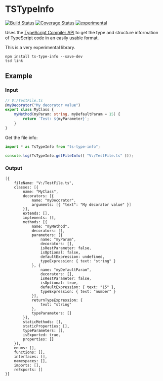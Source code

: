 ﻿TSTypeInfo
==========

[![Build Status](https://travis-ci.org/dsherret/ts-type-info.svg?branch=master)](https://travis-ci.org/dsherret/ts-type-info?branch=master)
[![Coverage Status](https://coveralls.io/repos/dsherret/ts-type-info/badge.svg?branch=master&service=github)](https://coveralls.io/github/dsherret/ts-type-info?branch=master)
[![experimental](http://badges.github.io/stability-badges/dist/experimental.svg)](http://github.com/badges/stability-badges)

Uses the [TypeScript Compiler API](https://github.com/Microsoft/TypeScript/wiki/Using-the-Compiler-API) to get the type and structure information of TypeScript code in an easily usable format.

This is a very experimental library.

```
npm install ts-type-info --save-dev
tsd link
```

## Example

### Input

```typescript
// V:/TestFile.ts
@myDecorator("My decorator value")
export class MyClass {
    myMethod(myParam: string, myDefaultParam = 15) {
        return `Test: ${myParameter}`;
    }
}
```

Get the file info:

```typescript
import * as TsTypeInfo from "ts-type-info";

console.log(TsTypeInfo.getFileInfo([ "V:/TestFile.ts" ]));
```

### Output

```text
[{
    fileName: "V:/TestFile.ts",
    classes: [{
        name: "MyClass",
        decorators: [{
            name: "myDecorator",
            arguments: [{ "text": "My decorator value" }]
        }],
        extends: [],
        implements: [],
        methods: [{
            name: "myMethod",
            decorators: [],
            parameters: [{
                name: "myParam",
                decorators: [],
                isRestParameter: false,
                isOptional: false,
                defaultExpression: undefined,
                typeExpression: { text: "string" }
            }, {
                name: "myDefaultParam",
                decorators: [],
                isRestParameter: false,
                isOptional: true,
                defaultExpression: { text: "15" },
                typeExpression: { text: "number" }
            }],
            returnTypeExpression: {
                text: "string"
            },
            typeParameters: []
        }],
        staticMethods: [],
        staticProperties: [],
        typeParameters: [],
        isExported: true,
        properties: []
    }],
    enums: [],
    functions: [],
    interfaces: [],
    namespaces: [],
    imports: [],
    reExports: []
}]
```
